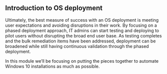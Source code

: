 ## Introduction to OS deployment
Ultimately, the best measure of success with an OS deployment is meeting user expectations and avoiding disruptions in their work. By focusing on a phased deployment approach, IT admins can start testing and deploying to pilot users without disrupting the broad end user base. As testing completes and the bulk remediation items have been addressed, deployment can be broadened while still having continuous validation through the phased deployment.

In this module we’ll be focusing on putting the pieces together to automate Windows 10 installations as much as possible.

